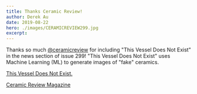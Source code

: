 ```yaml
---
title: Thanks Ceramic Review!
author: Derek Au
date: 2019-08-22
hero: ./images/CERAMICREVIEW299.jpg
excerpt: 
---
```


Thanks so much [@ceramicreview](https://www.instagram.com/ceramicreview/) for including "This Vessel Does Not Exist" in the news section of issue 299! "This Vessel Does Not Exist" uses Machine Learning (ML) to generate images of "fake" ceramics.

[This Vessel Does Not Exist.](https://thisvesseldoesnotexist.com)

[Ceramic Review Magazine](https://www.ceramicreview.com/)
